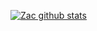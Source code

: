 [![Zac github stats](https://github-readme-stats.vercel.app/api?username=7a6163)](https://github.com/anuraghazra/github-readme-stats)


